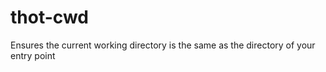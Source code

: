 thot-cwd
========

Ensures the current working directory is the same as the directory of your entry point
